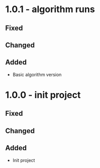 # 1.0.1 - algorithm runs

## Fixed

## Changed

## Added

- Basic algorithm version

# 1.0.0 - init project

## Fixed

## Changed

## Added

- Init project